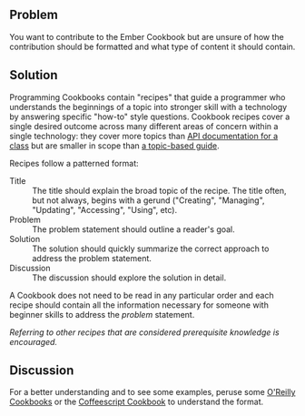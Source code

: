 ## Problem
You want to contribute to the Ember Cookbook but are unsure of how the contribution should be formatted and what type of content it should contain.

## Solution
Programming Cookbooks contain "recipes" that guide a programmer who understands the beginnings of a topic into stronger skill with a technology by answering specific "how-to" style questions.  Cookbook recipes cover a single desired outcome across many different areas of concern within a single technology: they cover more topics than [API documentation for a class][api_docs_for_class] but are smaller in scope than [a topic-based guide][topic_based_guide].

Recipes follow a patterned format: 

<dl>
  <dt>Title</dt>
  <dd>The title should explain the broad topic of the recipe. The title often, but not always, begins with a gerund ("Creating", "Managing", "Updating", "Accessing", "Using", etc).</dd>
  <dt>Problem</dt>
  <dd>The problem statement should outline a reader's goal.</dd>
  <dt>Solution</dt>
  <dd>The solution should quickly summarize the correct approach to address the problem statement.</dd>
  <dt>Discussion</dt>
  <dd>The discussion should explore the solution in detail.</dd>
</dl>

A Cookbook does not need to be read in any particular order and each recipe should contain all the information necessary for someone with beginner skills to address the _problem_ statement. 

*Referring to other recipes that are considered prerequisite knowledge is encouraged.*

## Discussion
For a better understanding and to see some examples, peruse some [O'Reilly Cookbooks][oreilly_cookbooks] or the [Coffeescript Cookbook][coffeescript_cookbook] to understand the format.

[api_docs_for_class]: http://docs.emberjs.com/#doc=Ember.StateManager&src=fal
[topic_based_guide]: http://emberjs.com/guides/view_layer/
[oreilly_cookbooks]: http://shop.oreilly.com/category/series/cookbooks.do
[coffeescript_cookbook]: http://coffeescriptcookbook.com/
